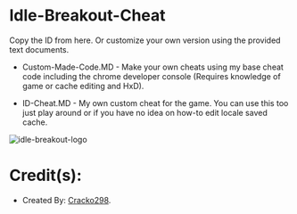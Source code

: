 # Idle-Breakout-Cheat
Copy the ID from here. Or customize your own version using the provided text documents.

- Custom-Made-Code.MD   - Make your own cheats using my base cheat code including the chrome developer console (Requires knowledge of game or cache editing and HxD).

- ID-Cheat.MD   - My own custom cheat for the game. You can use this too just play around or if you have no idea on how-to edit locale saved cache.

![idle-breakout-logo](https://user-images.githubusercontent.com/78656905/137368494-df61c1d8-0a59-4377-9844-8daa36a86dbf.png)

# Credit(s):
- Created By: [Cracko298](https://github.com/Cracko298).
